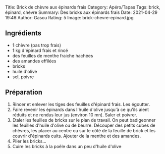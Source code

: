 Title: Brick de chèvre aux épinards frais
Category: Apéro/Tapas
Tags: brick, épinard, chèvre
Summary: Des bricks aux épinards frais
Date: 2021-04-29 19:46
Author: Gasou
Rating: 5
Image: brick-chevre-epinard.jpg

## Ingrédients
- 1 chèvre (pas trop frais)
- 1 kg d'épinard frais et rincé
- des feuilles de menthe fraiche hachées
- des amandes effilées
- bricks
- huile d'olive
- sel, poivre

## Préparation
1. Rincer et enlever les tiges des feuilles d'épinard frais. Les égoutter. 
2. Faire revenir les épinards dans l'huile d'olive jusqu'à ce qu'ils aient réduits et ne rendus leur jus (environ 10 mn). Saler et poivrer. 
3. Etaler les feuilles de bricks sur le plan de travail. On peut badigeonner les feuilles d'huile d'olive ou de beurre. Découper des petits cubes de chèvres, les placer au centre ou sur le côté de la feuille de brick et les couvrir d'épinards cuits. Ajouter de la menthe et des amandes.
4. Plier les bricks...
5. Cuire les bricks à la poêle dans un peu d'huile d'olive